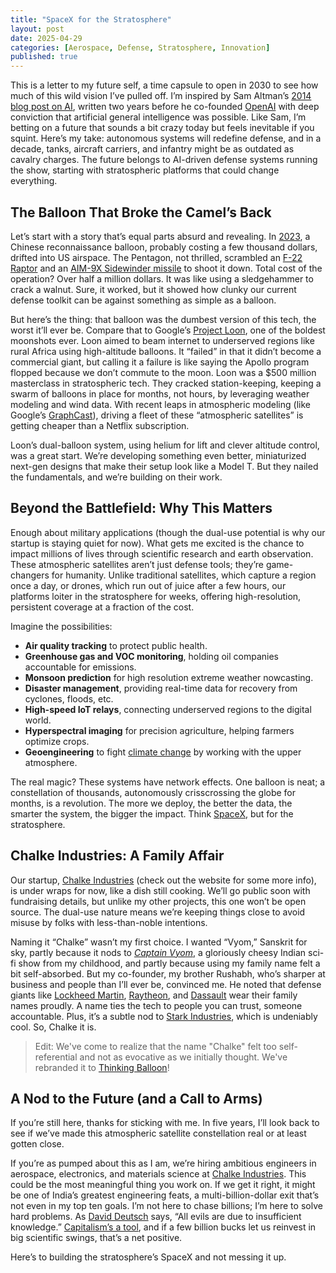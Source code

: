 ```yaml
---
title: "SpaceX for the Stratosphere"
layout: post
date: 2025-04-29
categories: [Aerospace, Defense, Stratosphere, Innovation]
published: true
---
```


This is a letter to my future self, a time capsule to open in 2030 to see how much of this wild vision I’ve pulled off. I’m inspired by Sam Altman’s [2014 blog post on AI](https://blog.samaltman.com/ai), written two years before he co-founded [OpenAI](https://openai.com) with deep conviction that artificial general intelligence was possible. Like Sam, I’m betting on a future that sounds a bit crazy today but feels inevitable if you squint. Here’s my take: autonomous systems will redefine defense, and in a decade, tanks, aircraft carriers, and infantry might be as outdated as cavalry charges. The future belongs to AI-driven defense systems running the show, starting with stratospheric platforms that could change everything.

## The Balloon That Broke the Camel’s Back

Let’s start with a story that’s equal parts absurd and revealing. In [2023](https://en.wikipedia.org/wiki/2023_Chinese_balloon_incident), a Chinese reconnaissance balloon, probably costing a few thousand dollars, drifted into US airspace. The Pentagon, not thrilled, scrambled an [F-22 Raptor](https://en.wikipedia.org/wiki/Lockheed_Martin_F-22_Raptor) and an [AIM-9X Sidewinder missile](https://en.wikipedia.org/wiki/AIM-9_Sidewinder) to shoot it down. Total cost of the operation? Over half a million dollars. It was like using a sledgehammer to crack a walnut. Sure, it worked, but it showed how clunky our current defense toolkit can be against something as simple as a balloon.

But here’s the thing: that balloon was the dumbest version of this tech, the worst it’ll ever be. Compare that to Google’s [Project Loon](https://en.wikipedia.org/wiki/Loon_(company)), one of the boldest moonshots ever. Loon aimed to beam internet to underserved regions like rural Africa using high-altitude balloons. It “failed” in that it didn’t become a commercial giant, but calling it a failure is like saying the Apollo program flopped because we don’t commute to the moon. Loon was a $500 million masterclass in stratospheric tech. They cracked station-keeping, keeping a swarm of balloons in place for months, not hours, by leveraging weather modeling and wind data. With recent leaps in atmospheric modeling (like Google’s [GraphCast](https://deepmind.google/discover/blog/graphcast-ai-model-for-faster-and-more-accurate-global-weather-forecasting/)), driving a fleet of these “atmospheric satellites” is getting cheaper than a Netflix subscription.

Loon’s dual-balloon system, using helium for lift and clever altitude control, was a great start. We’re developing something even better, miniaturized next-gen designs that make their setup look like a Model T. But they nailed the fundamentals, and we’re building on their work.

## Beyond the Battlefield: Why This Matters

Enough about military applications (though the dual-use potential is why our startup is staying quiet for now). What gets me excited is the chance to impact millions of lives through scientific research and earth observation. These atmospheric satellites aren’t just defense tools; they’re game-changers for humanity. Unlike traditional satellites, which capture a region once a day, or drones, which run out of juice after a few hours, our platforms loiter in the stratosphere for weeks, offering high-resolution, persistent coverage at a fraction of the cost.

Imagine the possibilities:
- **Air quality tracking** to protect public health.
- **Greenhouse gas and VOC monitoring**, holding oil companies accountable for emissions.
- **Monsoon prediction** for high resolution extreme weather nowcasting.
- **Disaster management**, providing real-time data for recovery from cyclones, floods, etc.
- **High-speed IoT relays**, connecting underserved regions to the digital world.
- **Hyperspectral imaging** for precision agriculture, helping farmers optimize crops.
- **Geoengineering** to fight [climate change](https://en.wikipedia.org/wiki/Climate_change) by working with the upper atmosphere.

The real magic? These systems have network effects. One balloon is neat; a constellation of thousands, autonomously crisscrossing the globe for months, is a revolution. The more we deploy, the better the data, the smarter the system, the bigger the impact. Think [SpaceX](https://www.spacex.com), but for the stratosphere.

## Chalke Industries: A Family Affair

Our startup, [Chalke Industries](https://chalkeindustries.com) (check out the website for some more info), is under wraps for now, like a dish still cooking. We’ll go public soon with fundraising details, but unlike my other projects, this one won’t be open source. The dual-use nature means we’re keeping things close to avoid misuse by folks with less-than-noble intentions.

Naming it “Chalke” wasn’t my first choice. I wanted “Vyom,” Sanskrit for sky, partly because it nods to [*Captain Vyom*](https://en.wikipedia.org/wiki/Captain_Vyom), a gloriously cheesy Indian sci-fi show from my childhood, and partly because using my family name felt a bit self-absorbed. But my co-founder, my brother Rushabh, who’s sharper at business and people than I’ll ever be, convinced me. He noted that defense giants like [Lockheed Martin](https://www.lockheedmartin.com), [Raytheon](https://www.rtx.com), and [Dassault](https://www.dassault-aviation.com) wear their family names proudly. A name ties the tech to people you can trust, someone accountable. Plus, it’s a subtle nod to [Stark Industries](https://marvel.fandom.com/wiki/Stark_Industries), which is undeniably cool. So, Chalke it is.

> Edit: We've come to realize that the name "Chalke" felt too self-referential and not as evocative as we initially thought. We've rebranded it to [Thinking Balloon](https://thinkingballoon.com)!

## A Nod to the Future (and a Call to Arms)

If you’re still here, thanks for sticking with me. In five years, I’ll look back to see if we’ve made this atmospheric satellite constellation real or at least gotten close.

<!-- open-in-2030-04-29 -->

If you’re as pumped about this as I am, we’re hiring ambitious engineers in aerospace, electronics, and materials science at [Chalke Industries](https://chalkeindustries.com). This could be the most meaningful thing you work on. If we get it right, it might be one of India’s greatest engineering feats, a multi-billion-dollar exit that’s not even in my top ten goals. I’m not here to chase billions; I’m here to solve hard problems. As [David Deutsch](https://en.wikipedia.org/wiki/David_Deutsch) says, “All evils are due to insufficient knowledge.” [Capitalism’s a tool](https://geohot.github.io/blog/jekyll/update/2025/02/24/money-is-the-map.html), and if a few billion bucks let us reinvest in big scientific swings, that’s a net positive.

Here’s to building the stratosphere’s SpaceX and not messing it up.
